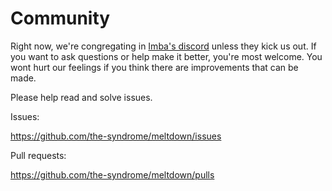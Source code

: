 
# Community

Right now, we're congregating in [Imba's discord](https://discord.gg/mkcbkRw) unless they kick us out. If you want to ask questions or help make it better, you're most welcome. You wont hurt our feelings if you think there are improvements that can be made.

Please help read and solve issues.

Issues:

<https://github.com/the-syndrome/meltdown/issues>

Pull requests:

<https://github.com/the-syndrome/meltdown/pulls>
